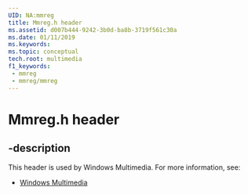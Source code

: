 ```yaml
---
UID: NA:mmreg
title: Mmreg.h header
ms.assetid: d007b444-9242-3b0d-ba8b-3719f561c30a
ms.date: 01/11/2019
ms.keywords: 
ms.topic: conceptual
tech.root: multimedia
f1_keywords:
 - mmreg
 - mmreg/mmreg
---
```


# Mmreg.h header


## -description

This header is used by Windows Multimedia. For more information, see:

- [Windows Multimedia](../_multimedia/index.md)

